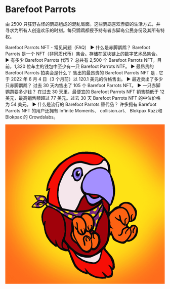 # Barefoot Parrots

由 2500 只狂野古怪的鹦鹉组成的混乱局面。这些鹦鹉喜欢赤脚的生活方式，并寻求为所有人创造欢乐的时刻。每只鹦鹉都授予持有者赤脚岛公民身份及其所有特权。

Barefoot Parrots NFT - 常见问题（FAQ）
▶ 什么是赤脚鹦鹉？
Barefoot Parrots 是一个 NFT（非同质代币）集合。存储在区块链上的数字艺术品集合。
▶ 有多少 Barefoot Parrots 代币？
总共有 2,500 个 Barefoot Parrots NFT。目前，1,320 位车主的钱包中至少有一只 Barefoot Parrots NTF。
▶ 最昂贵的 Barefoot Parrots 拍卖会是什么？
售出的最昂贵的 Barefoot Parrots NFT 是 . 它于 2022 年 6 月 4 日（3 个月前）以 120.1 美元的价格售出。
▶ 最近卖出了多少只赤脚鹦鹉？
过去 30 天内售出了 105 个 Barefoot Parrots NFT。
▶ 一只赤脚鹦鹉要多少钱？
在过去 30 天里，最便宜的 Barefoot Parrots NFT 销售额低于 12 美元，最高销售额超过 77 美元。过去 30 天 Barefoot Parrots NFT 的中位价格为 54 美元。
▶ 什么是流行的 Barefoot Parrots 替代品？
许多拥有 Barefoot Parrots NFT 的用户还拥有 Infinite Moments、 collision.art、 Blokpax Razz和 Blokpax 的 Crowdslabs。

![nft](unnamed.png)
